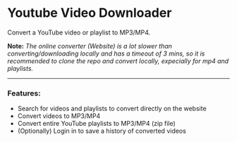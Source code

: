 # Youtube Video Downloader
Convert a YouTube video or playlist to MP3/MP4.

**Note:** *The online converter (Website) is a lot slower than converting/downloading locally and has a timeout of 3 mins, so it is recommended to clone the repo and convert locally, expecially for mp4 and playlists.*

---

### Features:
- Search for videos and playlists to convert directly on the website
- Convert videos to MP3/MP4
- Convert entire YouTube playlists to MP3/MP4 (zip file)
- (Optionally) Login in to save a history of converted videos
